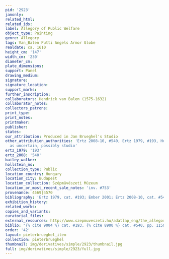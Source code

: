 ```yaml
---
pid: '2923'
janonly: 
related_html: 
related_ids: 
label: Allegory of Public Welfare
object_type: Painting
genre: Allegory
tags: Van_Balen Putti Angels Armor Globe
realdate: ca. 1610
height_cm: '147'
width_cm: '230'
diameter_cm: 
plate_dimensions: 
support: Panel
drawing_medium: 
signature: 
signature_location: 
support_marks: 
further_inscription: 
collaborators: Hendrick van Balen (1575-1632)
collaborator_notes: 
collectors_patrons: 
print_type: 
print_notes: 
printmaker: 
publisher: 
states: 
our_attribution: Produced in Jan Brueghel's Studio
other_attribution_authorities: 'Ertz 2008-10, #540, Ertz 1979, #193, Honig database
  as uncertain, possibly studio'
ertz_1979: '193'
ertz_2008: '540'
bailey_walker: 
hollstein_no: 
collection_type: Public
location_country: Hungary
location_city: Budapest
location_collection: Szépmüvészeti Múzeum
location_or_most_recent_sale_notes: 'inv. #753'
provenance: 4569|4570
bibliography: 'Ertz 1979, cat. #193; Ember 2001; Ertz 2008-10, cat. #540, pp. 1159-61'
exhibition_history: 
related_works: 
copies_and_variants: 
curatorial_files: 
external_resources: http://www.szepmuveszeti.hu/adatlap_eng/the_allegory_of_public_welfare_8637
biblio: "{% cite 9004 %} cat. #193, {% cite 8900 %} cat. #540, pp. 1159-61"
order: '42'
layout: pieterbrueghel_item
collection: pieterbrueghel
thumbnail: img/derivatives/simple/2923/thumbnail.jpg
full: img/derivatives/simple/2923/full.jpg
---
```


